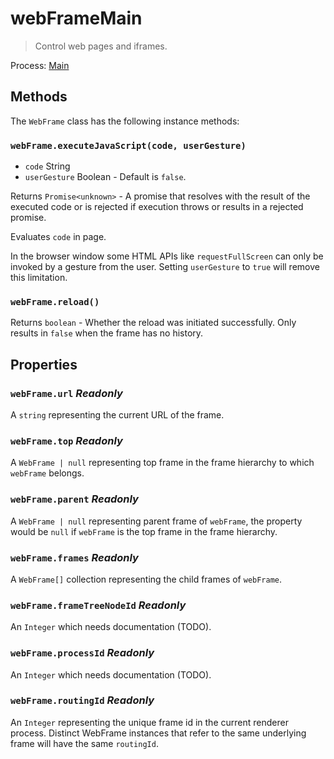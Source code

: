 # webFrameMain

> Control web pages and iframes.

Process: [Main](../glossary.md#main-process)

## Methods

The `WebFrame` class has the following instance methods:

### `webFrame.executeJavaScript(code, userGesture)`

* `code` String
* `userGesture` Boolean - Default is `false`.

Returns `Promise<unknown>` - A promise that resolves with the result of the executed
code or is rejected if execution throws or results in a rejected promise.

Evaluates `code` in page.

In the browser window some HTML APIs like `requestFullScreen` can only be
invoked by a gesture from the user. Setting `userGesture` to `true` will remove
this limitation.

### `webFrame.reload()`

Returns `boolean` - Whether the reload was initiated successfully. Only results in `false` when the frame has no history.

## Properties

### `webFrame.url` _Readonly_

A `string` representing the current URL of the frame.

### `webFrame.top` _Readonly_

A `WebFrame | null` representing top frame in the frame hierarchy to which `webFrame`
belongs.

### `webFrame.parent` _Readonly_

A `WebFrame | null` representing parent frame of `webFrame`, the property would be
`null` if `webFrame` is the top frame in the frame hierarchy.

### `webFrame.frames` _Readonly_

A `WebFrame[]` collection representing the child frames of `webFrame`.

### `webFrame.frameTreeNodeId` _Readonly_

An `Integer` which needs documentation (TODO).

### `webFrame.processId` _Readonly_

An `Integer` which needs documentation (TODO).

### `webFrame.routingId` _Readonly_

An `Integer` representing the unique frame id in the current renderer process.
Distinct WebFrame instances that refer to the same underlying frame will have
the same `routingId`.
